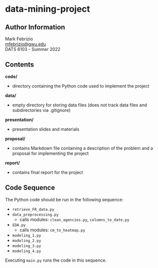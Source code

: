 # data-mining-project

## Author Information
Mark Febrizio  
mfebrizio@gwu.edu  
DATS 6103 - Summer 2022  

## Contents

**code/**  
- directory containing the Python code used to implement the project

**data/**  
- empty directory for storing data files (does not track data files and subdirectories via .gitignore)

**presentation/**  
- presentation slides and materials

**proposal/**  
- contains Markdown file containing a description of the problem and a proposal for implementing the project

**report/**  
- contains final report for the project

## Code Sequence

The Python code should be run in the following sequence:  
- `retrieve_FR_data.py`
- `data_preprocessing.py`
	- calls modules: `clean_agencies.py`, `columns_to_date.py`
- `EDA.py`
	- calls modules: `cm_to_heatmap.py`
- `modeling_1.py`
- `modeling_2.py`
- `modeling_3.py`
- `modeling_4.py`

Executing `main.py` runs the code in this sequence.
